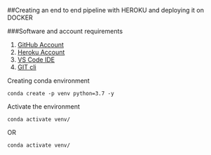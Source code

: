 ##Creating an end to end pipeline with HEROKU and deploying it on DOCKER

###Software and account requirements
1. [GitHub Account](https://github.com/)
2. [Heroku Account](https://dashboard.heroku.com/login)
3. [VS Code IDE](https://code.visualstudio.com/download)
4. [GIT cli](https://git-scm.com/downloads)


Creating conda environment
```
conda create -p venv python=3.7 -y
```

Activate the environment
```
conda activate venv/
```
OR
```
conda activate venv/
```


